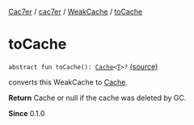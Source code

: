 [Cac7er](../../index.md) / [cac7er](../index.md) / [WeakCache](index.md) / [toCache](./to-cache.md)

# toCache

`abstract fun toCache(): `[`Cache`](../-cache/index.md)`<`[`T`](index.md#T)`>?` [(source)](http://2wiqua.wcaokaze.com/gitbucket/wcaokaze/Cac7er/blob/master/src/main/java/cac7er/WeakCache.kt#L84)

converts this WeakCache to [Cache](../-cache/index.md).

**Return**
Cache or null if the cache was deleted by GC.

**Since**
0.1.0

